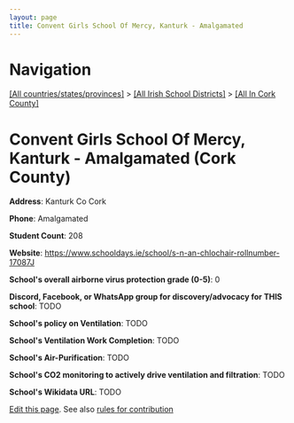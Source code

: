 ```yaml
---
layout: page
title: Convent Girls School Of Mercy, Kanturk - Amalgamated
---
```

# Navigation

[[All countries/states/provinces]](../../..) > [[All Irish School Districts]](../..) > [[All In Cork County]](..)

# Convent Girls School Of Mercy, Kanturk - Amalgamated (Cork County)

**Address**: Kanturk Co Cork

**Phone**: Amalgamated

**Student Count**: 208

**Website**: <https://www.schooldays.ie/school/s-n-an-chlochair-rollnumber-17087J>

**School's overall airborne virus protection grade (0-5)**: 0

**Discord, Facebook, or WhatsApp group for discovery/advocacy for THIS school**: TODO

**School's policy on Ventilation**: TODO

**School's Ventilation Work Completion**: TODO

**School's Air-Purification**: TODO

**School's CO2 monitoring to actively drive ventilation and filtration**: TODO

**School's Wikidata URL**: TODO


[Edit this page](https://github.com/ventilate-schools/Ireland/edit/main/./Cork_County/Convent_Girls_School_Of_Mercy,_Kanturk_-_Amalgamated.md). See also [rules for contribution](../../../contribution-rules/)